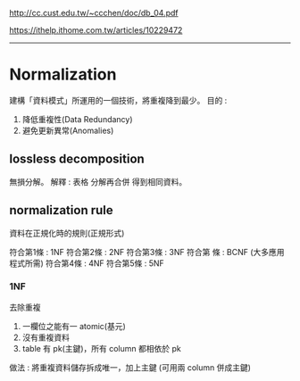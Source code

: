 http://cc.cust.edu.tw/~ccchen/doc/db_04.pdf

https://ithelp.ithome.com.tw/articles/10229472


----

# Normalization

建構「資料模式」所運用的一個技術，將重複降到最少。
目的 : 
1. 降低重複性(Data Redundancy)
2. 避免更新異常(Anomalies)

## lossless decomposition
無損分解。
解釋 : 表格 分解再合併 得到相同資料。

## normalization rule
資料在正規化時的規則(正規形式)

符合第1條 : 1NF
符合第2條 : 2NF
符合第3條 : 3NF
符合第 條 : BCNF (大多應用程式所需)
符合第4條 : 4NF
符合第5條 : 5NF

### 1NF
去除重複
1. 一欄位之能有一 atomic(基元)
2. 沒有重複資料
3. table 有 pk(主鍵)，所有 column 都相依於 pk

做法 : 
將重複資料儲存拆成唯一，加上主鍵
(可用兩 column 併成主鍵)
